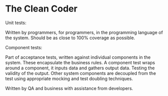 # The Clean Coder

Unit tests:

Written by programmers, for programmers, in the programming language of the system. Should be as close to 100% coverage as possible.

Component tests:

Part of acceptance tests, written against individual components in the system. These encapsulate the business rules. A component test wraps around a component, it inputs data and gathers output data. Testing the validity of the output. Other system components are decoupled from the test using appropriate mocking and test doubling techniques.

Written by QA and business with assistance from developers.
